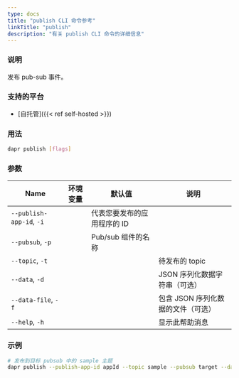 ```yaml
---
type: docs
title: "publish CLI 命令参考"
linkTitle: "publish"
description: "有关 publish CLI 命令的详细信息"
---
```


### 说明

发布 pub-sub 事件。

### 支持的平台

- [自托管]({{< ref self-hosted >}})

### 用法

```bash
dapr publish [flags]
```

### 参数

| Name                     | 环境变量 | 默认值             | 说明                   |
| ------------------------ | ---- | --------------- | -------------------- |
| `--publish-app-id`, `-i` |      | 代表您要发布的应用程序的 ID |                      |
| `--pubsub`, `-p`         |      | Pub/sub 组件的名称   |                      |
| `--topic`, `-t`          |      |                 | 待发布的 topic           |
| `--data`, `-d`           |      |                 | JSON 序列化数据字符串（可选）    |
| `--data-file`, `-f`      |      |                 | 包含 JSON 序列化数据的文件（可选） |
| `--help`, `-h`           |      |                 | 显示此帮助消息              |


### 示例

```bash
# 发布到目标 pubsub 中的 sample 主题
dapr publish --publish-app-id appId --topic sample --pubsub target --data '{"key":"value"}'
```
